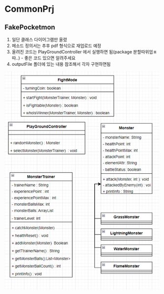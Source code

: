 # CommonPrj

## FakePocketmon
1. 일단 클래스 다이어그램만 올렸
2. 메소드 정의서는 추후 pdf 형식으로 재업로드 예정
3. 올려진 코드는 PlayGroundController 에서 실행하면 됨(package 분할따위업ㅍ따..) - 좋은 코드 있으면 알려주세요
4. outputFile 폴더에 있는 내용 참조해서 각자 구현하면됨

![클래스다이어그램](https://github.com/yawooch/CommonPrj/blob/main/FakePocketmon/output_file/%ED%81%B4%EB%9E%98%EC%8A%A4.%EB%8B%A4%EC%9D%B4%EC%96%B4%EA%B7%B8%EB%9E%A8.png)